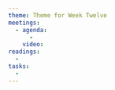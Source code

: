 ```yaml
---
theme: Theme for Week Twelve
meetings: 
  - agenda:
      -
    video:
readings:
  -
tasks:
  -
---
```


